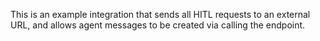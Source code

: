 This is an example integration that sends all HITL requests to an external URL, and allows agent messages to be created via calling the endpoint.